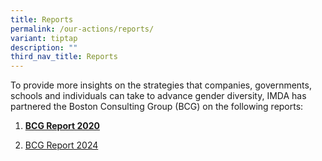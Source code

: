 ```yaml
---
title: Reports
permalink: /our-actions/reports/
variant: tiptap
description: ""
third_nav_title: Reports
---
```

<p>To provide more insights on the strategies that companies, governments,
schools and individuals can take to advance gender diversity, IMDA has
partnered the Boston Consulting Group (BCG) on the following reports:</p>
<ol data-tight="true" class="tight">
<li>
<p><strong><a href="https://imda-women-in-tech-staging.netlify.app/our-actions/reports/bcg-report-2020/" rel="noopener noreferrer nofollow" target="_blank">BCG Report 2020</a></strong>
</p>
</li>
<li>
<p><a href="https://imda-women-in-tech-staging.netlify.app/our-actions/reports/bcg-report-2024/" rel="noopener nofollow" target="_blank">BCG Report 2024</a>
</p>
<p></p>
</li>
</ol>
<p></p>